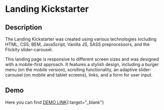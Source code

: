 # Landing Kickstarter

## Description

The Landing Kickstarter was created using various technologies including HTML, CSS, BEM, JavaScript, Vanilla JS, SASS preprocessors, and the Flickity slider-carousel.

This landing page is responsive to different screen sizes and was designed with a mobile-first approach. It features a stylish design, including a burger menu (on the mobile version), scrolling functionality, an adaptive slider-carousel (on mobile and tablet screens), links, and a form for user input.

## Demo

Here you can find [DEMO LINK](https://dmitrymatvichuk.github.io/kickstarter-landing/){:target="_blank"}

